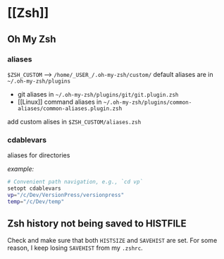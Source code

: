 # [[Zsh]]

## Oh My Zsh

### aliases

`$ZSH_CUSTOM` --> `/home/_USER_/.oh-my-zsh/custom/`
default aliases are in `~/.oh-my-zsh/plugins`

- git aliases in `~/.oh-my-zsh/plugins/git/git.plugin.zsh`
- [[Linux]] command aliases in `~/.oh-my-zsh/plugins/common-aliases/common-aliases.plugin.zsh`

add custom alises in `$ZSH_CUSTOM/aliases.zsh`

### cdablevars

aliases for directories

_example:_

```bash
# Convenient path navigation, e.g., `cd vp`
setopt cdablevars
vp="/c/Dev/VersionPress/versionpress"
temp="/c/Dev/temp"
```

## Zsh history not being saved to HISTFILE

Check and make sure that both `HISTSIZE` and `SAVEHIST` are set. For some reason, I keep losing `SAVEHIST` from my
`.zshrc`.
